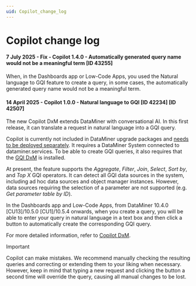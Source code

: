```yaml
---
uid: Copilot_change_log
---
```


# Copilot change log

#### 7 July 2025 - Fix - Copilot 1.4.0 - Automatically generated query name would not be a meaningful term [ID 43255]

When, in the Dashboards app or Low-Code Apps, you used the Natural language to GQI feature to create a query, in some cases, the automatically generated query name would not be a meaningful term.

#### 14 April 2025 - Copilot 1.0.0 - Natural language to GQI [ID 42234] [ID 42507]

The new Copilot DxM extends DataMiner with conversational AI. In this first release, it can translate a request in natural language into a GQI query.

Copilot is currently not included in DataMiner upgrade packages and [needs to be deployed separately](xref:Managing_cloud-connected_nodes#deploying-a-dxm-on-a-dms-node). It requires a DataMiner System connected to dataminer.services. To be able to create GQI queries, it also requires that the [GQI DxM](xref:GQI_DxM) is installed.

At present, the feature supports the *Aggregate*, *Filter*, *Join*, *Select*, *Sort by*, and *Top X* GQI operators. It can detect all GQI data sources in the system, including ad hoc data sources and object manager instances. However, data sources requiring the selection of a parameter are not supported (e.g. *Get parameter table by ID*).

In the Dashboards app and Low-Code Apps, from DataMiner 10.4.0 [CU13]/10.5.0 [CU1]/10.5.4 onwards, when you create a query, you will be able to enter your query in natural language in a text box and then click a button to automatically create the corresponding GQI query.

For more detailed information, refer to [Copilot DxM](xref:Copilot_DxM).

> [!IMPORTANT]
> Copilot can make mistakes. We recommend manually checking the resulting queries and correcting or extending them to your liking when necessary. However, keep in mind that typing a new request and clicking the button a second time will override the query, causing all manual changes to be lost.

